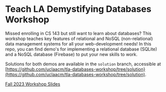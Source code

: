 # Teach LA Demystifying Databases Workshop
Missed enrolling in CS 143 but still want to learn about databases? This workshop teaches key features of relational and NoSQL (non-relational) data management systems for all your web-development needs! In this repo, you can find demo's for implementing a relational database (SQLite) and a NoSQL database (Firebase) to put your new skills to work.

Solutions for both demos are available in the `solution` branch, accessible at [https://github.com/uclaacm/tla-databases-workshop/tree/solution}(https://github.com/uclaacm/tla-databases-workshop/tree/solution).

[Fall 2023 Workshop Slides](https://docs.google.com/presentation/d/1NYrCCin-jN5lcRLSQ5mUx5K0J5s19ArC4DgrLi8WQIE/edit?usp=sharing)
